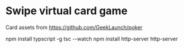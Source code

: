 # Swipe virtual card game

Card assets from https://github.com/GeekLaunch/poker

npm install typscript -g
tsc --watch
npm install http-server
http-server
